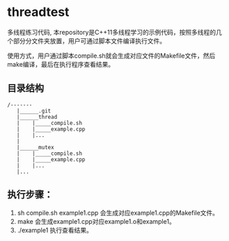 # threadtest
多线程练习代码, 本repository是C++11多线程学习的示例代码，按照多线程的几个部分分文件夹放置，用户可通过脚本文件编译执行文件。

使用方式，用户通过脚本compile.sh就会生成对应文件的Makefile文件，然后make编译，最后在执行程序查看结果。

## 目录结构

    /-------
       |______.git
       |______thread
       |    |_____compile.sh
       |    |_____example.cpp
       |    |...
       |
       |______mutex
       |    |_____compile.sh
       |    |_____example.cpp
       |    |...
       |...

## 执行步骤：
   1. sh compile.sh example1.cpp   会生成对应example1.cpp的Makefile文件。
   2. make  会生成example1.cpp对应example1.o和example1。
   3. ./example1  执行查看结果。



